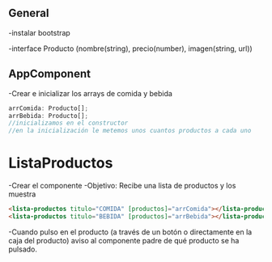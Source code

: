 ## General
-instalar bootstrap

-interface Producto (nombre(string), precio(number), imagen(string, url))

## AppComponent
-Crear e inicializar los arrays de comida y bebida
```js
arrComida: Producto[];
arrBebida: Producto[];
//inicializamos en el constructor
//en la inicialización le metemos unos cuantos productos a cada uno
```
# ListaProductos
-Crear el componente
-Objetivo: Recibe una lista de productos y los muestra
 ```html
<lista-productos titulo="COMIDA" [productos]="arrComida"></lista-productos>
<lista-productos titulo="BEBIDA" [productos]="arrBebida"></lista-productos>
```

-Cuando pulso en el producto (a través de un botón o directamente en la caja del producto) aviso al componente padre de qué producto se ha pulsado.
